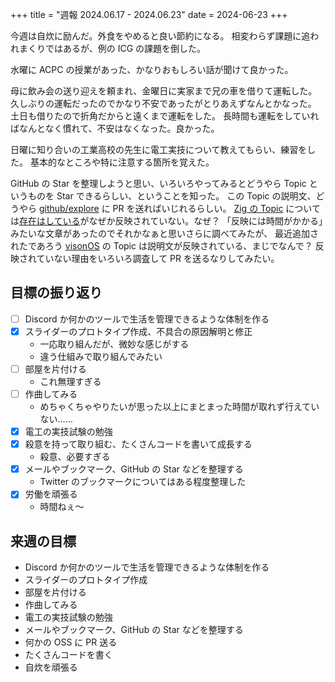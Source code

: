 +++
title = "週報 2024.06.17 - 2024.06.23"
date = 2024-06-23
+++

今週は自炊に励んだ。外食をやめると良い節約になる。
相変わらず課題に追われまくりではあるが、例の ICG の課題を倒した。

水曜に ACPC の授業があった、かなりおもしろい話が聞けて良かった。

母に飲み会の送り迎えを頼まれ、金曜日に実家まで兄の車を借りて運転した。
久しぶりの運転だったのでかなり不安であったがとりあえずなんとかなった。
土日も借りたので折角だからと遠くまで運転をした。
長時間も運転をしていればなんとなく慣れて、不安はなくなった。良かった。

日曜に知り合いの工業高校の先生に電工実技について教えてもらい、練習をした。
基本的なところや特に注意する箇所を覚えた。

GitHub の Star を整理しようと思い、いろいろやってみるとどうやら Topic というものを Star できるらしい、ということを知った。
この Topic の説明文、どうやら [github/explore](https://github.com/github/explore) に PR を送ればいじれるらしい。
[Zig の Topic](https://github.com/topics/zig) については[存在はしている](https://github.com/github/explore/tree/main/topics/zig)がなぜか反映されていない。なぜ？
「反映には時間がかかる」みたいな文章があったのでそれかなぁと思いさらに調べてみたが、
最近追加されたであろう [visonOS](https://github.com/topics/visionos) の Topic は説明文が反映されている、まじでなんで？
反映されていない理由をいろいろ調査して PR を送るなりしてみたい。

## 目標の振り返り

- [ ] Discord か何かのツールで生活を管理できるような体制を作る
- [x] スライダーのプロトタイプ作成、不具合の原因解明と修正
  - 一応取り組んだが、微妙な感じがする
  - 違う仕組みで取り組んでみたい
- [ ] 部屋を片付ける
  - これ無理すぎる
- [ ] 作曲してみる
  - めちゃくちゃやりたいが思った以上にまとまった時間が取れず行えていない……
- [x] 電工の実技試験の勉強
- [x] 殺意を持って取り組む、たくさんコードを書いて成長する
  - 殺意、必要すぎる
- [x] メールやブックマーク、GitHub の Star などを整理する
  - Twitter のブックマークについてはある程度整理した
- [x] 労働を頑張る
  - 時間ねぇ～

## 来週の目標

- Discord か何かのツールで生活を管理できるような体制を作る
- スライダーのプロトタイプ作成
- 部屋を片付ける
- 作曲してみる
- 電工の実技試験の勉強
- メールやブックマーク、GitHub の Star などを整理する
- 何かの OSS に PR 送る
- たくさんコードを書く
- 自炊を頑張る
